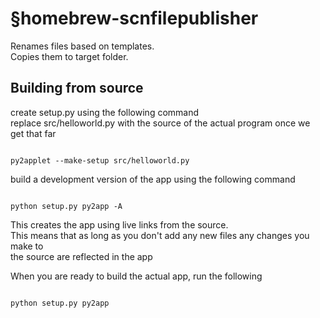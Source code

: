 §homebrew-scnfilepublisher
=========================
Renames files based on templates.  
Copies them to target folder.

Building from source
--
create setup.py using the following command   
replace src/helloworld.py with the source of the actual program once we get that far  

<code>
py2applet --make-setup src/helloworld.py
</code>

build a development version of the app using the following command  

<code>
python setup.py py2app -A
</code>

This creates the app using live links from the source.  
This means that as long as you don't add any new files any changes you make to  
the source are reflected in the app

When you are ready to build the actual app, run the following  

<code>
python setup.py py2app
</code>



